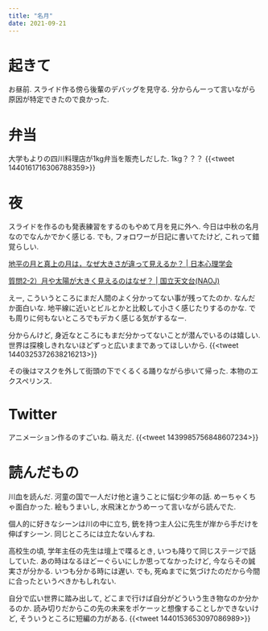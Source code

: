 ```yaml
---
title: "名月"
date: 2021-09-21
---
```


# 起きて
お昼前. スライド作る傍ら後輩のデバッグを見守る. 分からんーって言いながら原因が特定できたので良かった.

# 弁当
大学もよりの四川料理店が1kg弁当を販売しだした. 1kg？？？
{{<tweet 1440161716306788359>}}
# 夜
スライドを作るのも発表練習をするのもやめて月を見に外へ. 今日は中秋の名月なのでなんかでかく感じる. でも, フォロワーが日記に書いてたけど, これって錯覚らしい.

[地平の月と真上の月は，なぜ大きさが違って見えるか？ | 日本心理学会](https://psych.or.jp/interest/ff-04/)


[質問2-2）月や太陽が大きく見えるのはなぜ？ | 国立天文台(NAOJ)](https://www.nao.ac.jp/faq/a0202.html)


えー, こういうところにまだ人間のよく分かってない事が残ってたのか. なんだか面白いな. 地平線に近いとビルとかと比較して小さく感じたりするのかな. でも周りに何もないところでもデカく感じる気がするなー.

分からんけど, 身近なところにもまだ分かってないことが潜んでいるのは嬉しい. 世界は探検しきれないほどずっと広いままであってほしいから.
{{<tweet 1440325372638216213>}}

その後はマスクを外して街頭の下でくるくる踊りながら歩いて帰った. 本物のエクスペリンス.
# Twitter
アニメーション作るのすごいね. 萌えだ.
{{<tweet 1439985756848607234>}}

# 読んだもの
川血を読んだ. 河童の国で一人だけ他と違うことに悩む少年の話. めーちゃくちゃ面白かった. 絵もうまいし, 水飛沫とかうめーって言いながら読んでた.

個人的に好きなシーンは川の中に立ち, 銃を持つ主人公に先生が岸から手だけを伸ばすシーン. 同じところには立たないんすね. 

高校生の頃, 学年主任の先生は壇上で喋るとき, いつも降りて同じステージで話していた. あの時はなるほどーぐらいにしか思ってなかったけど, 今ならその誠実さが分かる. いつも分かる時には遅い. でも, 死ぬまでに気づけたのだから今間に合ったというべきかもしれない.

自分で広い世界に踏み出して, どこまで行けば自分がどういう生き物なのか分かるのか.
読み切りだからこの先の未来をポケーッと想像することしかできないけど, そういうところに短編の力がある.
{{<tweet 1440153653097086989>}}